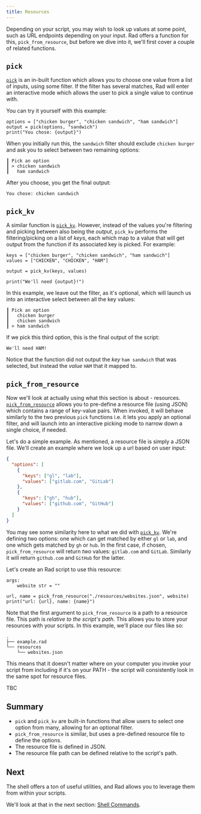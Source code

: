 ```yaml
---
title: Resources
---
```


Depending on your script, you may wish to look up values at some point, such as URL endpoints depending on your input. Rad offers a function for this, `pick_from_resource`, but before we dive into it, we'll first cover a couple of related functions.

## `pick`

[`pick`](../reference/functions.md#pick) is an in-built function which allows you to choose one value from a list of inputs, using some filter. If the filter has several matches, Rad will enter an interactive mode which allows the user to pick a single value to continue with.

You can try it yourself with this example:

```rad
options = ["chicken burger", "chicken sandwich", "ham sandwich"]
output = pick(options, "sandwich")
print("You chose: {output}")
```

When you initially run this, the `sandwich` filter should exclude `chicken burger` and ask you to select between two remaining options:

```
┃ Pick an option
┃ > chicken sandwich
┃   ham sandwich
```

After you choose, you get the final output:

```
You chose: chicken sandwich
```

## `pick_kv`

A similar function is [`pick_kv`](../reference/functions.md#pick_kv). However, instead of the values you're filtering and picking between also being the *output*, `pick_kv` performs the filtering/picking on a list of *keys*, each which map to a value that will get output from the function if its associated key is picked. For example:

```rad
keys = ["chicken burger", "chicken sandwich", "ham sandwich"]
values = ["CHICKEN", "CHICKEN", "HAM"]

output = pick_kv(keys, values)

print("We'll need {output}!")
```

In this example, we leave out the filter, as it's optional, which will launch us into an interactive select between all the key values:

```
┃ Pick an option
┃   chicken burger
┃   chicken sandwich
┃ > ham sandwich
```

If we pick this third option, this is the final output of the script:

```
We'll need HAM!
```

Notice that the function did not output the *key* `ham sandwich` that was selected, but instead the *value* `HAM` that it mapped to.

## `pick_from_resource`

Now we'll look at actually using what this section is about - resources. [`pick_from_resource`](../reference/functions.md#pick_from_resource) allows you to pre-define a resource file (using JSON) which contains a range of key-value pairs. When invoked, it will behave similarly to the two previous `pick` functions i.e. it lets you apply an optional filter, and will launch into an interactive picking mode to narrow down a single choice, if needed.

Let's do a simple example. As mentioned, a resource file is simply a JSON file. We'll create an example where we look up a url based on user input:

```json title="websites.json"
{
  "options": [
    {
      "keys": ["gl", "lab"],
      "values": ["gitlab.com", "GitLab"]
    },
    {
      "keys": ["gh", "hub"],
      "values": ["github.com", "GitHub"]
    }
  ]
}
```

You may see some similarity here to what we did with [`pick_kv`](#pick_kv). We're defining two options: one which can get matched by either `gl` or `lab`, and one which gets matched by `gh` or `hub`. In the first case, if chosen, `pick_from_resource` will return *two* values: `gitlab.com` and `GitLab`. Similarly it will return `github.com` and `GitHub` for the latter.

Let's create an Rad script to use this resource:

```rad title="example.rad"
args:
    website str = ""

url, name = pick_from_resource("./resources/websites.json", website)
print("url: {url}, name: {name}")
```

Note that the first argument to `pick_from_resource` is a path to a resource file. This path is *relative to the script's path*.
This allows you to store your resources with your scripts. In this example, we'll place our files like so:

```
.
├── example.rad
└── resources
    └── websites.json
```

This means that it doesn't matter where on your computer you invoke your script from including if it's on your PATH - the script will consistently look in the same spot for resource files.

TBC

[//]: # (todo make pick_from_resource interactively select!)

## Summary

- `pick` and `pick_kv` are built-in functions that allow users to select one option from many, allowing for an optional filter.
- `pick_from_resource` is similar, but uses a pre-defined resource file to define the options.
- The resource file is defined in JSON.
- The resource file path can be defined relative to the script's path.

## Next

The shell offers a ton of useful utilities, and Rad allows you to leverage them from within your scripts.

We'll look at that in the next section: [Shell Commands](./shell-commands.md).
